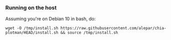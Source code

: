 ### Running on the host
Assuming you're on Debian 10 in bash, do:
```
wget -O /tmp/install.sh https://raw.githubusercontent.com/alepar/chia-plotman/HEAD/install.sh && source /tmp/install.sh
```
